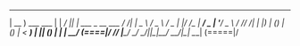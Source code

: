  ____              _     ____  _                          _____
| __ )  ___   ___ | | __/ ___|| |_ ___  _ __ ___        /    /|_
|  _ \ / _ \ / _ \| |/ /\___ \| __/ _ \| '__/ _ \     /    // /|
| |_) | (_) | (_) |   <  ___) | || (_) | | |  __/    (====|/ //
|____/ \___/ \___/|_|\_\|____/ \__\___/|_|  \___|    (=====|/
